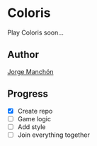 # Coloris
Play Coloris soon…

## Author
[Jorge Manchón](mailto:jordimanchon@me.com)

## Progress
- [X] Create repo
- [ ] Game logic
- [ ] Add style
- [ ] Join everything together
